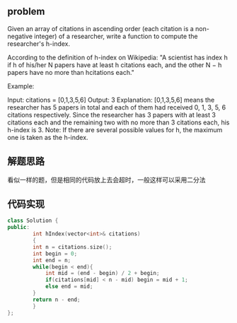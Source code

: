 ## problem

Given an array of citations in ascending order (each citation is a non-negative integer) of a researcher, write a function to compute the researcher's h-index.

According to the definition of h-index on Wikipedia: "A scientist has index h if h of his/her N papers have at least h citations each, and the other N − h papers have no more than hcitations each."

Example:

Input: citations = [0,1,3,5,6]
Output: 3 
Explanation: [0,1,3,5,6] means the researcher has 5 papers in total and each of them had 
             received 0, 1, 3, 5, 6 citations respectively. 
             Since the researcher has 3 papers with at least 3 citations each and the remaining 
             two with no more than 3 citations each, his h-index is 3.
Note: If there are several possible values for h, the maximum one is taken as the h-index.
## 解题思路
看似一样的题，但是相同的代码放上去会超时，一般这样可以采用二分法
## 代码实现
```C++
class Solution {
public:
        int hIndex(vector<int>& citations) 
        {
        int n = citations.size();
        int begin = 0;
        int end = n;
        while(begin < end){
            int mid = (end - begin) / 2 + begin;
            if(citations[mid] < n - mid) begin = mid + 1;
            else end = mid;
        }
        return n - end;
        }
};
```
